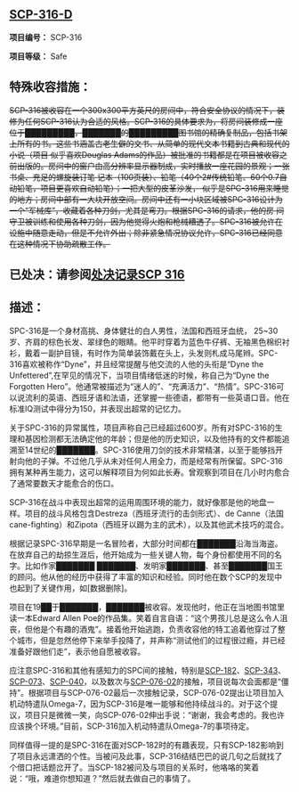 ## [SCP-316-D](https://scp-wiki-cn.wikidot.com/decomm:scp-316-d)

**项目编号：** SCP-316

**项目等级：** Safe

## **特殊收容措施：**

~~SCP-316被收容在一个300x300平方英尺的房间中，符合安全协议的情况下，装修为任何SCP-316认为合适的风格。SCP-316的具体要求为，将房间装修成一座位于█████████，███████的█████████图书馆的精确复制品，包括书架上所有的书。这些书涵盖古老生僻的文书、从简单的现代文本书籍到古典和现代的小说（项目 似乎喜欢Douglas Adams的作品）被批准的书籍都是在项目被收容之前出版的。房间中的窗户由高分辨率显示器制成，实时播放一座花园的景观；一张书桌、充足的螺旋装订笔 记本（100页装）、铅笔（40个2#传统铅笔、60个0.7自动铅笔，项目更喜欢自动铅笔）；一把大型的皮革沙发， 似乎是SPC-316用来睡觉的地方；房间中部有一大块开放空间。房间中还有一小块区域被SPC-316设计为一个“军械库”，收藏着各种刀剑，尤其是弯刀。根据SPC-316的请求，他的房 间守卫被训练和使用各种刀剑，因为他觉得火炮和枪械糟透了。SPC-316被允许在设施中随意走动，但是不允许外出；除非紧急情况协议允许，SPC-316已经同意在这种情况下协助疏散工作。~~

## **已处决：请参阅[处决记录SCP 316](https://scp-wiki-cn.wikidot.com/termination-log-scp-316)**

## **描述：**

SPC-316是一个身材高挑、身体健壮的白人男性，法国和西班牙血统， 25~30岁、齐肩的棕色长发、翠绿色的眼睛。他平时穿着为蓝色牛仔裤、无袖黑色棉织衬衫，戴着一副护目镜，有时作为简单装饰戴在头上，头发则札成马尾辫。SPC-316喜欢被称作“Dyne”，并且经常提醒与他交流的人他的头衔是“Dyne the Unfettered”,在罕见的情况下，当项目情绪低迷的时候，称自己为“Dyne the Forgotten Hero”。他通常被描述为“迷人的”、“充满活力”、“热情”。SPC-316可以说流利的英语、西班牙语和法语，还掌握一些德语，都带有一些英语口音。他在标准IQ测试中得分为150，并表现出超常的记忆力。

关于SPC-316的异常属性，项目声称自己已经超过600岁。所有对SPC-316的生理和基因检测都无法确定他的年龄；但是他的历史知识，以及他持有的文件都能追溯至14世纪的███████。SPC-316使用刀剑的技术非常精湛，以至于能够挡开射向他的子弹。不过他几乎从未对任何人用全力，而是经常有所保留。SPC-316拥有某种再生能力，这可以解释项目为何如此长寿。曾观察到项目在几小时内愈合了通常要数天才能愈合的伤口。

SCP-316在战斗中表现出超常的运用周围环境的能力，就好像那是他的地盘一样。项目的战斗风格包含Destreza（西班牙流行的击剑形式）、de Canne（法国cane-fighting）和Zipota（西班牙以踢为主的武术），以及其他武术技巧的混合。

根据记录SPC-316早期是一名冒险者，大部分时间都在███████沿海当海盗。在放弃自己的劫掠生涯后，他开始成为一些关键人物，每个身份都使用不同的名字。比如作家███████ ███████、发明家███████、甚至███████国王的顾问。他从他的经历中获得了丰富的知识和经验。同时他在数个SCP的发现中也起到了关键作用，如[数据删除]。

项目在19██于███████，███████被收容。发现他时，他正在当地图书馆里读一本Edward Allen Poe的作品集。笑着自言自语：“这个男孩儿总是这么令人沮丧，但他是个有趣的酒鬼”。接着他开始逃跑，负责收容他的特工追着他穿过了整个城市，但是忽然他停下来举手投降了，并声称“测试他们的过程很过瘾，并已经准备好跟他们走”，表示他自愿被收容。

应注意SPC-316和其他有感知力的SPC间的接触，特别是[SCP-182](https://scp-wiki-cn.wikidot.com/scp-182)、[SCP-343](https://scp-wiki-cn.wikidot.com/scp-343)、[SCP-073](https://scp-wiki-cn.wikidot.com/scp-073)、[SCP-040](https://scp-wiki-cn.wikidot.com/scp-040)，以及数次与[SCP-076-02](https://scp-wiki-cn.wikidot.com/scp-076)的接触，项目说每次会面都是“僵持”。根据项目与SCP-076-02最后一次接触记录，SCP-076-02提出让项目加入机动特遣队Omega-7，因为SCP-316是唯一能够和他持续战斗的。对于这个提议，项目只是微微一笑，向SCP-076-02伸出手说：“谢谢，我会考虑的。我也许应该换个环境。”目前，SCP-316加入机动特遣队Omega-7的事项待定。

同样值得一提的是SPC-316在面对SCP-182时的有趣表现，只有SCP-182影响到了项目永远潇洒的个性。当被问及此事，SCP-316结结巴巴的说几句之后就找了个借口把话题岔开了。当SCP-182被问及与项目的关系时，他咯咯的笑着说：“哦，难道你想知道？”然后就去做自己的事情了。